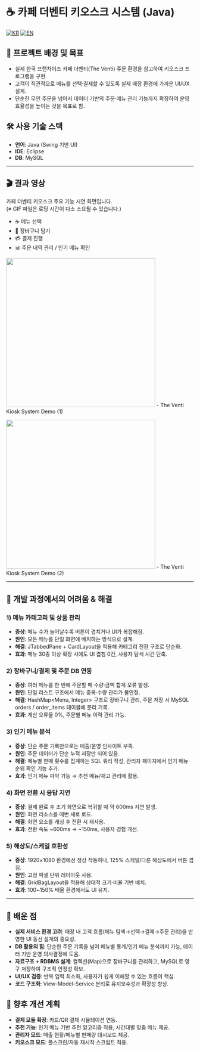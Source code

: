 # ☕ 카페 더벤티 키오스크 시스템 (Java)

[![KR](https://img.shields.io/badge/README-한국어-blue)](./README.theventi.ko.md)
[![EN](https://img.shields.io/badge/README-English-red)](./README.theventi.md)

## 📖 프로젝트 배경 및 목표
- 실제 한국 프랜차이즈 카페 더벤티(The Venti) 주문 환경을 참고하여 키오스크 프로그램을 구현.
- 고객이 직관적으로 메뉴를 선택·결제할 수 있도록 실제 매장 환경에 가까운 UI/UX 설계.
- 단순한 무인 주문을 넘어서 데이터 기반의 주문·메뉴 관리 기능까지 확장하여 운영 효율성을 높이는 것을 목표로 함.

## 🛠 사용 기술 스택

- **언어**: Java (Swing 기반 UI)
- **IDE**: Eclipse
- **DB**: MySQL

---

## 🎬 결과 영상

카페 더벤티 키오스크 주요 기능 시연 화면입니다.  
(※ GIF 파일은 로딩 시간이 다소 소요될 수 있습니다.)
- ☕ 메뉴 선택
- 🛒 장바구니 담기
- 💳 결제 진행
- 📊 주문 내역 관리 / 인기 메뉴 확인

<img src = "https://github.com/user-attachments/assets/b4331c95-546b-42c8-97c2-d525a2504c5b" width = "400"/> - The Venti Kiosk System Demo (1)<br>

<img src = "https://github.com/user-attachments/assets/bfbf5b79-cb6b-468a-99f9-b8caa698a51d" width = "400"/> - The Venti Kiosk System Demo (2)

---

## 🧭 개발 과정에서의 어려움 & 해결

### 1) 메뉴 카테고리 및 상품 관리
- **증상**: 메뉴 수가 늘어날수록 버튼이 겹치거나 UI가 복잡해짐.
- **원인**: 모든 메뉴를 단일 화면에 배치하는 방식으로 설계.
- **해결**: JTabbedPane + CardLayout을 적용해 카테고리 전환 구조로 단순화.
- **효과**: 메뉴 30종 이상 확장 시에도 UI 겹침 0건, 사용자 탐색 시간 단축.

### 2) 장바구니/결제 및 주문 DB 연동
- **증상**: 여러 메뉴를 한 번에 주문할 때 수량·금액 합계 오류 발생.
- **원인**: 단일 리스트 구조에서 메뉴 중복·수량 관리가 불안정.
- **해결**: HashMap<Menu, Integer> 구조로 장바구니 관리, 주문 저장 시 MySQL orders / order_items 테이블에 분리 기록.
- **효과**: 계산 오류율 0%, 주문별 메뉴 이력 관리 가능.

### 3) 인기 메뉴 분석
- **증상**: 단순 주문 기록만으로는 매출/운영 인사이트 부족.
- **원인**: 주문 데이터가 단순 누적 저장만 되어 있음.
- **해결**: 메뉴별 판매 횟수를 집계하는 SQL 쿼리 작성, 관리자 페이지에서 인기 메뉴 순위 확인 기능 추가.
- **효과**: 인기 메뉴 파악 가능 → 추천 메뉴/재고 관리에 활용.

### 4) 화면 전환 시 응답 지연
- **증상**: 결제 완료 후 초기 화면으로 복귀할 때 약 600ms 지연 발생.
- **원인**: 화면 리소스를 매번 새로 로드.
- **해결**: 화면 요소를 캐싱 후 전환 시 재사용.
- **효과**: 전환 속도 ~600ms → ~150ms, 사용자 경험 개선.

### 5) 해상도/스케일 호환성
- **증상**: 1920×1080 환경에선 정상 작동하나, 125% 스케일/다른 해상도에서 버튼 겹침.
- **원인**: 고정 픽셀 단위 레이아웃 사용.
- **해결**: GridBagLayout을 적용해 상대적 크기·비율 기반 배치.
- **효과**: 100~150% 배율 환경에서도 UI 유지.

---

## 📝 배운 점

- **실제 서비스 환경 고려**: 매장 내 고객 흐름(메뉴 탐색→선택→결제→주문 관리)을 반영한 UI 동선 설계의 중요성.
- **DB 활용의 힘**: 단순한 주문 기록을 넘어 메뉴별 통계/인기 메뉴 분석까지 가능, 데이터 기반 운영 의사결정에 도움.
- **자료구조 + RDBMS 설계**: 컬렉션(Map)으로 장바구니를 관리하고, MySQL로 영구 저장하여 구조적 안정성 확보.
- **UI/UX 검증**: 반복 입력 최소화, 사용자가 쉽게 이해할 수 있는 흐름이 핵심.
- **코드 구조화**: View-Model-Service 분리로 유지보수성과 확장성 향상.

## 🚀 향후 개선 계획

- **결제 모듈 확장**: 카드/QR 결제 시뮬레이션 연동.
- **추천 기능**: 인기 메뉴 기반 추천 알고리즘 적용, 시간대별 맞춤 메뉴 제공.
- **관리자 모드**: 매출 현황/메뉴별 판매량 대시보드 제공.
- **키오스크 모드**: 풀스크린/자동 재시작 스크립트 적용.
